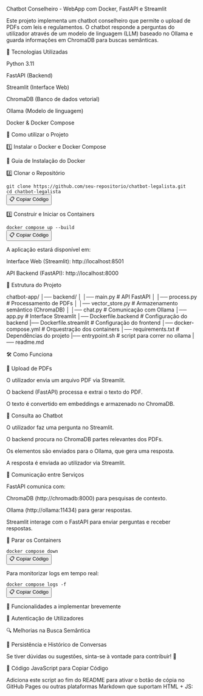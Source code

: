 Chatbot Conselheiro - WebApp com Docker, FastAPI e Streamlit

Este projeto implementa um chatbot conselheiro que permite o upload de PDFs com leis e regulamentos. O chatbot responde a perguntas do utilizador através de um modelo de linguagem (LLM) baseado no Ollama e guarda informações em ChromaDB para buscas semânticas.

📌 Tecnologias Utilizadas

Python 3.11

FastAPI (Backend)

Streamlit (Interface Web)

ChromaDB (Banco de dados vetorial)

Ollama (Modelo de linguagem)

Docker & Docker Compose

🚀 Como utilizar o Projeto

1️⃣ Instalar o Docker e Docker Compose

🔗 Guia de Instalação do Docker

2️⃣ Clonar o Repositório

<pre>
<code id="code1">git clone https://github.com/seu-repositorio/chatbot-legalista.git
cd chatbot-legalista</code>
<button onclick="copyToClipboard('code1')">📋 Copiar Código</button>
</pre>

3️⃣ Construir e Iniciar os Containers

<pre>
<code id="code2">docker compose up --build</code>
<button onclick="copyToClipboard('code2')">📋 Copiar Código</button>
</pre>

A aplicação estará disponível em:

Interface Web (Streamlit): http://localhost:8501

API Backend (FastAPI): http://localhost:8000

📂 Estrutura do Projeto

chatbot-app/
│── backend/
│ │── main.py # API FastAPI
│ │── process.py # Processamento de PDFs
│ │── vector_store.py # Armazenamento semântico (ChromaDB)
│ │── chat.py # Comunicação com Ollama
│── app.py # Interface Streamlit
│── Dockerfile.backend # Configuração do backend
|── Dockerfile.streamlit # Configuração do frontend
│── docker-compose.yml # Orquestração dos containers
│── requirements.txt # Dependências do projeto
|── entrypoint.sh # script para correr no ollama
|── readme.md

🛠️ Como Funciona

🔹 Upload de PDFs

O utilizador envia um arquivo PDF via Streamlit.

O backend (FastAPI) processa e extrai o texto do PDF.

O texto é convertido em embeddings e armazenado no ChromaDB.

🔹 Consulta ao Chatbot

O utilizador faz uma pergunta no Streamlit.

O backend procura no ChromaDB partes relevantes dos PDFs.

Os elementos são enviados para o Ollama, que gera uma resposta.

A resposta é enviada ao utilizador via Streamlit.

📡 Comunicação entre Serviços

FastAPI comunica com:

ChromaDB (http://chromadb:8000) para pesquisas de contexto.

Ollama (http://ollama:11434) para gerar respostas.

Streamlit interage com o FastAPI para enviar perguntas e receber respostas.

🛑 Parar os Containers

<pre>
<code id="code3">docker compose down</code>
<button onclick="copyToClipboard('code3')">📋 Copiar Código</button>
</pre>

Para monitorizar logs em tempo real:

<pre>
<code id="code4">docker compose logs -f</code>
<button onclick="copyToClipboard('code4')">📋 Copiar Código</button>
</pre>

📝 Funcionalidades a implementar brevemente

🔐 Autenticação de Utilizadores

🔍 Melhorias na Busca Semântica

💾 Persistência e Histórico de Conversas

Se tiver dúvidas ou sugestões, sinta-se à vontade para contribuir! 🚀

📜 Código JavaScript para Copiar Código

Adiciona este script ao fim do README para ativar o botão de cópia no GitHub Pages ou outras plataformas Markdown que suportam HTML + JS:

<script>
  function copyToClipboard(id) {
    var copyText = document.getElementById(id).innerText;
    navigator.clipboard.writeText(copyText);
    alert("Código copiado!");
  }
</script>
